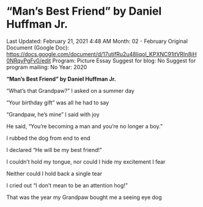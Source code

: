 # “Man’s Best Friend” by Daniel Huffman Jr.

Last Updated: February 21, 2021 4:48 AM
Month: 02 - February
Original Document (Google Doc): https://docs.google.com/document/d/17utifRu2u48liqoI_KPXNC91itVRIn8jH0NRqyPgFv0/edit
Program: Picture Essay
Suggest for blog: No
Suggest for program mailing: No
Year: 2020

**“Man’s Best Friend” by Daniel Huffman Jr.**

“What’s that Grandpaw?” I asked on a summer day

“Your birthday gift” was all he had to say

“Grandpaw, he’s mine” I said with joy

He said, “You’re becoming a man and you’re no longer a boy.”

I rubbed the dog from end to end

I declared “He will be my best friend!”

I couldn’t hold my tongue, nor could I hide my excitement I fear

Neither could I hold back a single tear

I cried out “I don’t mean to be an attention hog!”

That was the year my Grandpaw bought me a seeing eye dog